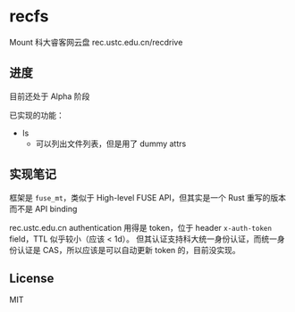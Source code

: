 # recfs

Mount 科大睿客网云盘 rec.ustc.edu.cn/recdrive

## 进度

目前还处于 Alpha 阶段

已实现的功能：

- ls
    - 可以列出文件列表，但是用了 dummy attrs

## 实现笔记

框架是 `fuse_mt`，类似于 High-level FUSE API，但其实是一个 Rust 重写的版本而不是 API binding

rec.ustc.edu.cn authentication 用得是 token，位于 header `x-auth-token` field，TTL 似乎较小（应该 < 1d）。
但其认证支持科大统一身份认证，而统一身份认证是 CAS，所以应该是可以自动更新 token 的，目前没实现。

## License

MIT
